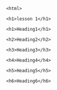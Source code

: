
<html lang="en" dir="ltr">
  <head>
    <meta charset="utf-8">
  
  
  </head>
  <body>

    <html>

    <h1>lesson 1</h1>

    <h1>Heading1</h1>

    <h2>Heading2</h2>

    <h3>Heading3</h3>

    <h4>Heading4</h4>

    <h5>Heading5</h5>

    <h6>Heading6</h6>


   </body>
</html>
